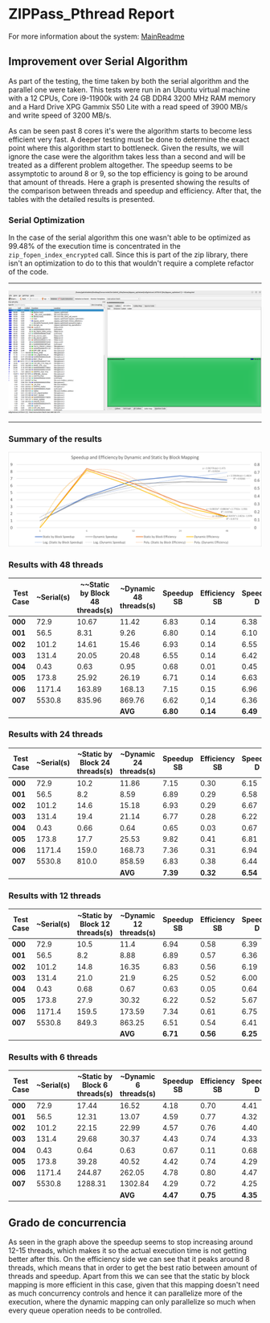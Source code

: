 # ZIPPass_Pthread Report

For more information about the system: [MainReadme](../README.md)

## Improvement over Serial Algorithm

As part of the testing, the time taken by both the serial algorithm and the parallel one were taken. This tests were run in an Ubuntu virtual machine with a 12 CPUs, Core i9-11900k with 24 GB DDR4 3200 MHz RAM memory and a Hard Drive XPG Gammix S50 Lite with a read speed of 3900 MB/s and  write speed of 3200 MB/s. 

As can be seen past 8 cores it's were the algorithm starts to become less efficient very fast. A deeper testing must be done to determine the exact point where this algorithm start to bottleneck. Given the results, we will ignore the case were the algorithm takes less than a second and will be treated as a different problem altogether. The speedup seems to be assymptotic to around 8 or 9, so the top efficiency is going to be around that amount of threads. Here a graph is presented showing the results of the comparison between threads and speedup and efficiency. After that, the tables with the detailed results is presented.

### Serial Optimization
In the case of the serial algorithm this one wasn't able to be optimized as 99.48% of the execution time is concentrated in the `zip_fopen_index_encrypted` call. Since this is part of the zip library, there isn't an optimization to do to this that wouldn't require a complete refactor of the code.

-------------------------------------------------------------------------------------------
![Optimization](Optimization.png)

------------------------------------------------------
### Summary of the results

![Comparison](Comparison.png)


### Results with 48 threads
|Test Case|~Serial(s)|~~Static by Block 48 threads(s)|~Dynamic 48 threads(s)|Speedup SB|Efficiency SB|Speedup D|Efficiency D|
|---------|----------|-------------------------------|----------------------|----------|-------------|---------|------------|
| **000** |   72.9   |             10.67             |        11.42         |   6.83   |    0.14     |   6.38  |    0.13    |
| **001** |   56.5   |             8.31              |        9.26          |   6.80   |    0.14     |   6.10  |    0.13    |
| **002** |  101.2   |             14.61             |        15.46         |   6.93   |    0.14     |   6.55  |    0.14    |
| **003** |  131.4   |             20.05             |        20.48         |   6.55   |    0.14     |   6.42  |    0.13    |
| **004** |   0.43   |             0.63              |        0.95          |   0.68   |    0.01     |   0.45  |    0.01    |
| **005** |  173.8   |             25.92             |        26.19         |   6.71   |    0.14     |   6.63  |    0.14    |
| **006** | 1171.4   |             163.89            |        168.13        |   7.15   |    0.15     |   6.96  |    0.15    |
| **007** | 5530.8   |             835.96            |        869.76        |   6.62   |    0,14     |   6.36  |    0.13    |
|         |          |                               |        **AVG**       | **6.80** |  **0.14**   | **6.49**|  **0.14**  |


### Results with 24 threads
|Test Case|~Serial(s)|~Static by Block 24 threads(s)|~Dynamic 24 threads(s)|Speedup SB|Efficiency SB|Speedup D|Efficiency D|
|---------|----------|------------------------------|----------------------|----------|-------------|---------|------------|
| **000** |   72.9   |          10.2                |        11.86         |     7.15 |   0.30      |   6.15  |    0.25    |
| **001** |   56.5   |           8.2                |        8.59          |     6.89 |   0.29      |   6.58  |    0.27    |
| **002** |  101.2   |          14.6                |        15.18         |     6.93 |   0.29      |   6.67  |    0.28    |
| **003** |  131.4   |          19.4                |        21.14         |     6.77 |   0.28      |   6.22  |    0.26    |
| **004** |   0.43   |          0.66                |        0.64          |     0.65 |   0.03      |   0.67  |    0.03    |
| **005** |  173.8   |          17.7                |        25.53         |     9.82 |   0.41      |   6.81  |    0.28    |
| **006** | 1171.4   |         159.0                |        168.73        |     7.36 |   0.31      |   6.94  |    0.29    |
| **007** | 5530.8   |         810.0                |        858.59        |     6.83 |   0.38      |   6.44  |    0.27    |
|         |          |                              |       **AVG**        |  **7.39**| **0.32**    | **6.54**|  **0.27**  |



### Results with 12 threads
|Test Case|~Serial(s)|~Static by Block 12 threads(s)|~Dynamic 12 threads(s)|Speedup SB|Efficiency SB|Speedup D|Efficiency D|
|---------|----------|------------------------------|----------------------|----------|-------------|---------|------------|
| **000** |   72.9   |          10.5                |         11.4         |  6.94    |   0.58      |  6.39   |    0.53    |
| **001** |   56.5   |           8.2                |         8.88         |  6.89    |   0.57      |  6.36   |    0.53    |
| **002** |  101.2   |          14.8                |         16.35        |  6.83    |   0.56      |  6.19   |    0.52    |
| **003** |  131.4   |          21.0                |         21.9         |  6.25    |   0.52      |  6.00   |    0.50    |
| **004** |   0.43   |          0.68                |         0.67         |  0.63    |   0.05      |  0.64   |    0.05    |
| **005** |  173.8   |          27.9                |         30.32        |  6.22    |   0.52      |  5.67   |    0.47    |
| **006** | 1171.4   |         159.5                |         173.59       |  7.34    |   0.61      |  6.75   |    0.56    |
| **007** | 5530.8   |         849.3                |         863.25       |  6.51    |   0.54      |  6.41   |    0.53    |
|         |          |                              |         **AVG**      |**6.71**  | **0.56**    |**6.25** |  **0.52**  |


### Results with 6 threads
|Test Case|~Serial(s)|~Static by Block 6 threads(s)|~Dynamic 6 threads(s)|Speedup SB|Efficiency SB|Speedup D|Efficiency D|
|---------|----------|-----------------------------|---------------------|----------|-------------|---------|------------|
| **000** |   72.9   |          17.44              |        16.52        |   4.18   |    0.70     |   4.41  |    0.74    |
| **001** |   56.5   |          12.31              |        13.07        |   4.59   |    0.77     |   4.32  |    0.72    |
| **002** |  101.2   |          22.15              |        22.99        |   4.57   |    0.76     |   4.40  |    0.73    |
| **003** |  131.4   |          29.68              |        30.37        |   4.43   |    0.74     |   4.33  |    0.72    |
| **004** |   0.43   |          0.64               |        0.63         |   0.67   |    0.11     |   0.68  |    0.11    |
| **005** |  173.8   |          39.28              |        40.52        |   4.42   |    0.74     |   4.29  |    0.72    |
| **006** | 1171.4   |          244.87             |        262.05       |   4.78   |    0.80     |   4.47  |    0.75    |
| **007** | 5530.8   |          1288.31            |        1302.84      |   4.29   |    0.72     |   4.25  |    0.71    |
|         |          |                             |       **AVG**       | **4.47** |  **0.75**   | **4.35**|  **0.73**  |
  

## Grado de concurrencia

As seen in the graph above the speedup seems to stop increasing around 12-15 threads, which makes it so the actual execution time is not getting better after this. On the efficiency side we can see that it peaks around 8 threads, which means that in order to get the best ratio between amount of threads and speedup. Apart from this we can see that the static by block mapping is more efficient in this case, given that this mapping doesn't need as much concurrency controls and hence it can parallelize more of the execution, where the dynamic mapping can only parallelize so much when every queue operation needs to be controlled.